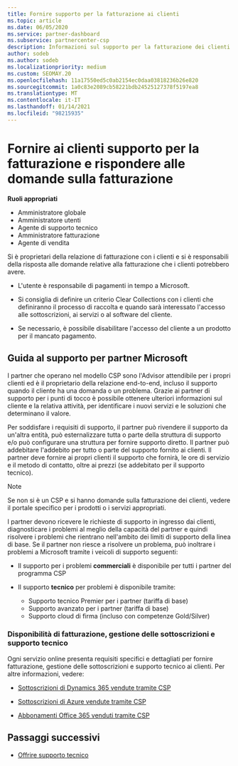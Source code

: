 ```yaml
---
title: Fornire supporto per la fatturazione ai clienti
ms.topic: article
ms.date: 06/05/2020
ms.service: partner-dashboard
ms.subservice: partnercenter-csp
description: Informazioni sul supporto per la fatturazione dei clienti richiesto dai partner del programma CSP. Ciò include la relazione di fatturazione dei clienti e la risposta alle domande di fatturazione.
author: sodeb
ms.author: sodeb
ms.localizationpriority: medium
ms.custom: SEOMAY.20
ms.openlocfilehash: 11a17550ed5c0ab2154ec0daa03818236b26e820
ms.sourcegitcommit: 1a0c83e2089cb58221bdb24525127378f5197ea8
ms.translationtype: MT
ms.contentlocale: it-IT
ms.lasthandoff: 01/14/2021
ms.locfileid: "98215935"
---
```

# <a name="provide-billing-support-for-your-customers-and-help-answer-their-billing-questions"></a>Fornire ai clienti supporto per la fatturazione e rispondere alle domande sulla fatturazione


**Ruoli appropriati**

- Amministratore globale
- Amministratore utenti
- Agente di supporto tecnico
- Amministratore fatturazione
- Agente di vendita

Si è proprietari della relazione di fatturazione con i clienti e si è responsabili della risposta alle domande relative alla fatturazione che i clienti potrebbero avere.

- L'utente è responsabile di pagamenti in tempo a Microsoft.

- Si consiglia di definire un criterio Clear Collections con i clienti che definiranno il processo di raccolta e quando sarà interessato l'accesso alle sottoscrizioni, ai servizi o al software del cliente.

- Se necessario, è possibile disabilitare l'accesso del cliente a un prodotto per il mancato pagamento.

## <a name="microsoft-partner-support-guidance"></a>Guida al supporto per partner Microsoft

I partner che operano nel modello CSP sono l'Advisor attendibile per i propri clienti ed è il proprietario della relazione end-to-end, incluso il supporto quando il cliente ha una domanda o un problema. Grazie ai partner di supporto per i punti di tocco è possibile ottenere ulteriori informazioni sul cliente e la relativa attività, per identificare i nuovi servizi e le soluzioni che determinano il valore.

Per soddisfare i requisiti di supporto, il partner può rivendere il supporto da un'altra entità, può esternalizzare tutta o parte della struttura di supporto e/o può configurare una struttura per fornire supporto diretto.  Il partner può addebitare l'addebito per tutto o parte del supporto fornito ai clienti. Il partner deve fornire ai propri clienti il supporto che fornirà, le ore di servizio e il metodo di contatto, oltre ai prezzi (se addebitato per il supporto tecnico). 

>[!Note]
>Se non si è un CSP e si hanno domande sulla fatturazione dei clienti, vedere il portale specifico per i prodotti o i servizi appropriati.

I partner devono ricevere le richieste di supporto in ingresso dai clienti, diagnosticare i problemi al meglio della capacità del partner e quindi risolvere i problemi che rientrano nell'ambito dei limiti di supporto della linea di base. Se il partner non riesce a risolvere un problema, può inoltrare i problemi a Microsoft tramite i veicoli di supporto seguenti:

- Il supporto per i problemi **commerciali** è disponibile per tutti i partner del programma CSP

- Il supporto **tecnico** per problemi è disponibile tramite:

  - Supporto tecnico Premier per i partner (tariffa di base)
  - Supporto avanzato per i partner (tariffa di base)
  - Supporto cloud di firma (incluso con competenze Gold/Silver)

### <a name="providing-billing-subscription-management-and-technical-support"></a>Disponibilità di fatturazione, gestione delle sottoscrizioni e supporto tecnico 

Ogni servizio online presenta requisiti specifici e dettagliati per fornire fatturazione, gestione delle sottoscrizioni e supporto tecnico ai clienti. Per altre informazioni, vedere:

- [Sottoscrizioni di Dynamics 365 vendute tramite CSP](https://www.microsoftpartnercommunity.com/t5/CSP/Microsoft-Partner-Support-Guidance/m-p/5262#M30)

- [Sottoscrizioni di Azure vendute tramite CSP](https://www.microsoftpartnercommunity.com/t5/CSP/Microsoft-Partner-Support-Guidance/m-p/5263#M31)

- [Abbonamenti Office 365 venduti tramite CSP](https://www.microsoftpartnercommunity.com/t5/CSP/Microsoft-Partner-Support-Guidance/m-p/5264#M32)
 
## <a name="next-steps"></a>Passaggi successivi

- [Offrire supporto tecnico](provide-technical-support.md)